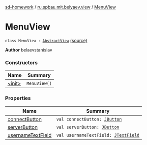 [sd-homework](../../index.md) / [ru.spbau.mit.belyaev.view](../index.md) / [MenuView](.)

# MenuView

`class MenuView : `[`AbstractView`](../-abstract-view/index.md) [(source)](https://github.com/StasBel/sd-homework/blob/gRPC/src/main/kotlin/ru/spbau/mit/belyaev/view/MenuView.kt#L11)

**Author**
belaevstanislav

### Constructors

| Name | Summary |
|---|---|
| [&lt;init&gt;](-init-.md) | `MenuView()` |

### Properties

| Name | Summary |
|---|---|
| [connectButton](connect-button.md) | `val connectButton: `[`JButton`](http://docs.oracle.com/javase/6/docs/api/javax/swing/JButton.html) |
| [serverButton](server-button.md) | `val serverButton: `[`JButton`](http://docs.oracle.com/javase/6/docs/api/javax/swing/JButton.html) |
| [usernameTextField](username-text-field.md) | `val usernameTextField: `[`JTextField`](http://docs.oracle.com/javase/6/docs/api/javax/swing/JTextField.html) |
